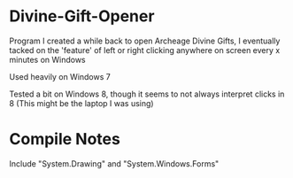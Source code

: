# Divine-Gift-Opener

Program I created a while back to open Archeage Divine Gifts, I eventually tacked on the 'feature' of left or right clicking anywhere on screen every x minutes on Windows


Used heavily on Windows 7

Tested a bit on Windows 8, though it seems to not always interpret clicks in 8 (This might be the laptop I was using)

# Compile Notes
Include "System.Drawing" and "System.Windows.Forms"